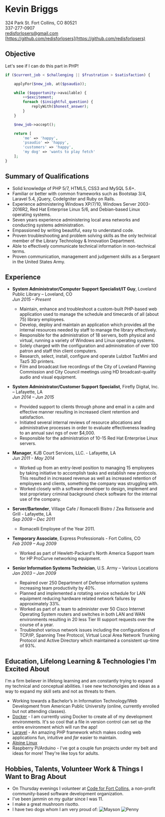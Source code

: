 # Kevin Briggs
324 Park St. Fort Collins, CO 80521  
337-277-0907  
redisforlosers@gmail.com  
[https://github.com/redisforlosers](https://github.com/redisforlosers)

## Objective
Let's see if I can do this part in PHP!
```php
if ($current_job < $challenging || $frustration > $satisfaction) {

	applyFor($new_job, at($psaudio));

	while ($opportunity->available) {
		++$excitement;
		foreach ($insightful_question) {
			replyWith($honest_answer);
		}
	}

	$new_job->accept();

	return [  
		'me' => 'happy',  
		'psaudio' => 'happy',  
		'customers' => 'happy',  
		'my dog' => 'wants to play fetch'
	];
}
```

## Summary of Qualifications
- Solid knowledge of PHP 5/7, HTML5, CSS3 and MySQL 5.6+. 
- Familiar or better with common frameworks such as Bootstap 3/4, Laravel 5.4, jQuery, CodeIgniter and Ruby on Rails.
- Experience administering Windows XP/7/10, Windows Server 2003-2016R2, Red Hat Enterprise Linux 5/6, and Debian-based Linux operating systems.
- Seven years experience administering local area networks and conducting systems administration. 
- Empassioned by writing beautiful, easy to understand code.
- Proven troubleshooting and problem solving skills as the only technical member of the Library Technology & Innovation Department.
- Able to effectively communicate technical information in non-technical terms. 
- Proven communication, management and judgement skills as a Sergeant in the United States Army. 

## Experience
- **System Administrator/Computer Support Specialist/IT Guy**, Loveland Public Library – Loveland, CO  
*Jun 2015 – Present* 
	- Maintain, enhance and troubleshoot a custom-built PHP-based web application used to manage the schedule and timecards of all (about 75) library employees.
	- Develop, deploy and maintain an application which provides all the internal resources needed by staff to manage the library effectively. 
	- Responsible for the administration of 18 servers, both physical and virtual, running a variety of Windows and Linux operating systems.
	- Solely charged with the configuration and administration of over 100 patron and staff thin client computers.
	- Research, select, install, configure and operate Lulzbot TazMini and Taz5 3D printers.
	- Film and broadcast live recordings of the City of Loveland Planning Commission and City Council meetings using HD broadcast-quality audio and visual equipment.

- **System Administrator/Customer Support Specialist**, Firefly Digital, Inc. – Lafayette, LA  
*Jun 2014 – Jun 2015*  
	- Provided support to clients through phone and email in a calm and effective manner resulting in increased client retention and satisfaction.  
	- Initiated several internal reviews  of resource allocations and administrative processes in order to evaluate effectiveness leading to an annual savi ngs of over $4,000.
	- Responsible for the administration of 10-15 Red Hat Enterprise Linux servers.

- **Manager**, KJB Court Services, LLC. - Lafayette, LA  
*Jun 2011 - May 2014*  
	- Worked up from an entry-level position to managing 15 employees by taking initiative to accomplish tasks and establish new protocols. This resulted in increased revenue as well as increased retention of employees and clients, something the company was struggling with.
	- Worked closely with a software developer to design, implement and test proprietary criminal background check software for the internal use of the company. 

- **Server/Bartender**, Village Cafe / Romacelli Bistro / Zea Rotisserie and Grill  - Lafayette, LA  
*Sep 2009 – Dec 2011*  
	- Romacelli Employee of the Year 2011.

- **Temporary Associate**, Express Professionals - Fort Collins, CO  
*Feb 2009 – Aug 2009*  
	- Worked as part of Hewlett-Packard's North America Support team for HP ProCurve networking equipment.  

- **Senior Information Systems Technician**, U.S. Army – Various Locations  
*Jan 2003 – Jan 2009*  
	- Repaired over 250 Department of Defense information systems increasing team productivity by 40%.
	- Planned and implemented a rotating service schedule for LAN equipment reducing hardware related network failures by approximately 33%.
	- Worked as part of a team to administer over 50 Cisco Internet Operating System routers and switches in both LAN and WAN environments resulting in 20 less Tier III support requests over the course of a year. 
	- Troubleshot various network issues including the configurations of TCP/IP, Spanning Tree Protocol, Virtual Local Area Network Trunking Protocol and Active Directory which maintained a consistent up-time of 93%. 

## Education, Lifelong Learning & Technologies I'm Excited About
I'm a firm believer in lifelong learning and am constantly trying to expand my technical and conceptual abilities. I see new techonolgies and ideas as a way to expand my skill sets and not as threats to them.

- Working towards a Bachelor’s in Information Technology/Web Development from American Public University (online, currently enrolled but not attending classes).  
- [Docker](https://www.docker.com) - I am currently using Docker to create all of my development environments. It's so cool that a file in version control can set up the entire environment which will run the app!
- [Laravel](https://laravel.com/) - An amazing PHP framework which makes coding web applications fun, intuitive and _far_ easier to maintain.
- [Alpine Linux](https://alpinelinux.org/about/)
- Raspberry Pi/Arduino - I've got a couple fun projects under my belt and ideas for more! They're like toys for adults.

## Hobbies, Talents, Volunteer Work & Things I Want to Brag About
- On Thursday evenings I volunteer at [Code for Fort Collins](http://codeforfoco.org), a non-profit community-based software development organization.
- I've been jammin on my guitar since I was 11.
- I make a great mushroom risotto.
- I have two dogs whom I am very proud of:
	![Mayson](http://i.imgur.com/MbSdhxl.png) ![Penny](http://i.imgur.com/WnOr3do.png)





